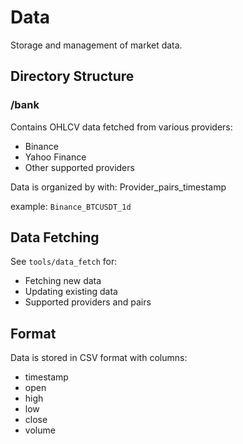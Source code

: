 # Data

Storage and management of market data.

## Directory Structure

### /bank
Contains OHLCV data fetched from various providers:
- Binance
- Yahoo Finance
- Other supported providers

Data is organized by with:
Provider_pairs_timestamp

example: `Binance_BTCUSDT_1d`

## Data Fetching

See `tools/data_fetch` for:
- Fetching new data
- Updating existing data
- Supported providers and pairs

## Format

Data is stored in CSV format with columns:
- timestamp
- open
- high
- low
- close
- volume